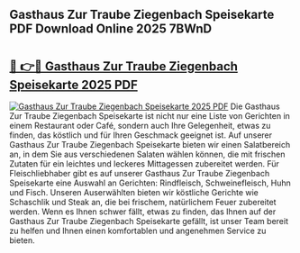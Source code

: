 ## Gasthaus Zur Traube Ziegenbach Speisekarte PDF Download Online 2025 7BWnD

# <h2><a href="http://gccdjb.nevu.top/?p=Gasthaus+Zur+Traube+Ziegenbach+Speisekarte">🔗 👉🔴 Gasthaus Zur Traube Ziegenbach Speisekarte 2025 PDF</a></h2>

[![Gasthaus Zur Traube Ziegenbach Speisekarte 2025 PDF](https://i.imgur.com/dBaPXMq.png)](http://gccdjb.nevu.top/?p=Gasthaus+Zur+Traube+Ziegenbach+Speisekarte)
Die Gasthaus Zur Traube Ziegenbach Speisekarte ist nicht nur eine Liste von Gerichten in einem Restaurant oder Café, sondern auch Ihre Gelegenheit, etwas zu finden, das köstlich und für Ihren Geschmack geeignet ist. Auf unserer Gasthaus Zur Traube Ziegenbach Speisekarte bieten wir einen Salatbereich an, in dem Sie aus verschiedenen Salaten wählen können, die mit frischen Zutaten für ein leichtes und leckeres Mittagessen zubereitet werden. Für Fleischliebhaber gibt es auf unserer Gasthaus Zur Traube Ziegenbach Speisekarte eine Auswahl an Gerichten: Rindfleisch, Schweinefleisch, Huhn und Fisch. Unseren Auserwählten bieten wir köstliche Gerichte wie Schaschlik und Steak an, die bei frischem, natürlichem Feuer zubereitet werden. Wenn es Ihnen schwer fällt, etwas zu finden, das Ihnen auf der Gasthaus Zur Traube Ziegenbach Speisekarte gefällt, ist unser Team bereit zu helfen und Ihnen einen komfortablen und angenehmen Service zu bieten.
